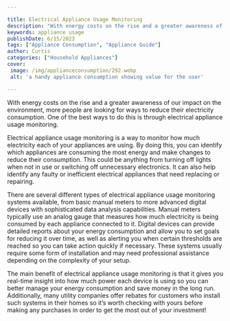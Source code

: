 ```yaml
---

title: Electrical Appliance Usage Monitoring
description: "With energy costs on the rise and a greater awareness of our impact on the environment, more people are looking for ways to reduce...swipe up to find out"
keywords: appliance usage
publishDate: 6/15/2023
tags: ["Appliance Consumption", "Appliance Guide"]
author: Curtis
categories: ["Household Appliances"]
cover: 
 image: /img/applianceconsumption/292.webp
 alt: 'a handy appliance consumption showing value for the user'

---
```


With energy costs on the rise and a greater awareness of our impact on the environment, more people are looking for ways to reduce their electricity consumption. One of the best ways to do this is through electrical appliance usage monitoring.

Electrical appliance usage monitoring is a way to monitor how much electricity each of your appliances are using. By doing this, you can identify which appliances are consuming the most energy and make changes to reduce their consumption. This could be anything from turning off lights when not in use or switching off unnecessary electronics. It can also help identify any faulty or inefficient electrical appliances that need replacing or repairing.

There are several different types of electrical appliance usage monitoring systems available, from basic manual meters to more advanced digital devices with sophisticated data analysis capabilities. Manual meters typically use an analog gauge that measures how much electricity is being consumed by each appliance connected to it. Digital devices can provide detailed reports about your energy consumption and allow you to set goals for reducing it over time, as well as alerting you when certain thresholds are reached so you can take action quickly if necessary. These systems usually require some form of installation and may need professional assistance depending on the complexity of your setup. 

The main benefit of electrical appliance usage monitoring is that it gives you real-time insight into how much power each device is using so you can better manage your energy consumption and save money in the long run. Additionally, many utility companies offer rebates for customers who install such systems in their homes so it’s worth checking with yours before making any purchases in order to get the most out of your investment!
